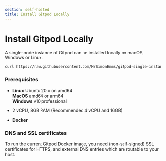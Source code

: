 ```yaml
---
section: self-hosted
title: Install Gitpod Locally
---
```


<script context="module">
  export const prerender = true;
</script>

# Install Gitpod Locally

A single-node instance of Gitpod can be installed locally on macOS, Windows or Linux.

```sh
curl https://raw.githubusercontent.com/MrSimonEmms/gitpod-single-instance/develop/run.sh | bash
```

### Prerequisites

- **Linux** Ubuntu 20.x on amd64  
  **MacOS** amd64 or arm64  
  **Windows** v10 professional

- 2 vCPU, 8GB RAM (Recommended 4 vCPU and 16GB)

- **Docker**

### DNS and SSL certificates

To run the current Gitpod Docker image, you need (non-self-signed) SSL certificates for HTTPS, and external DNS entries which are routable to your host.

